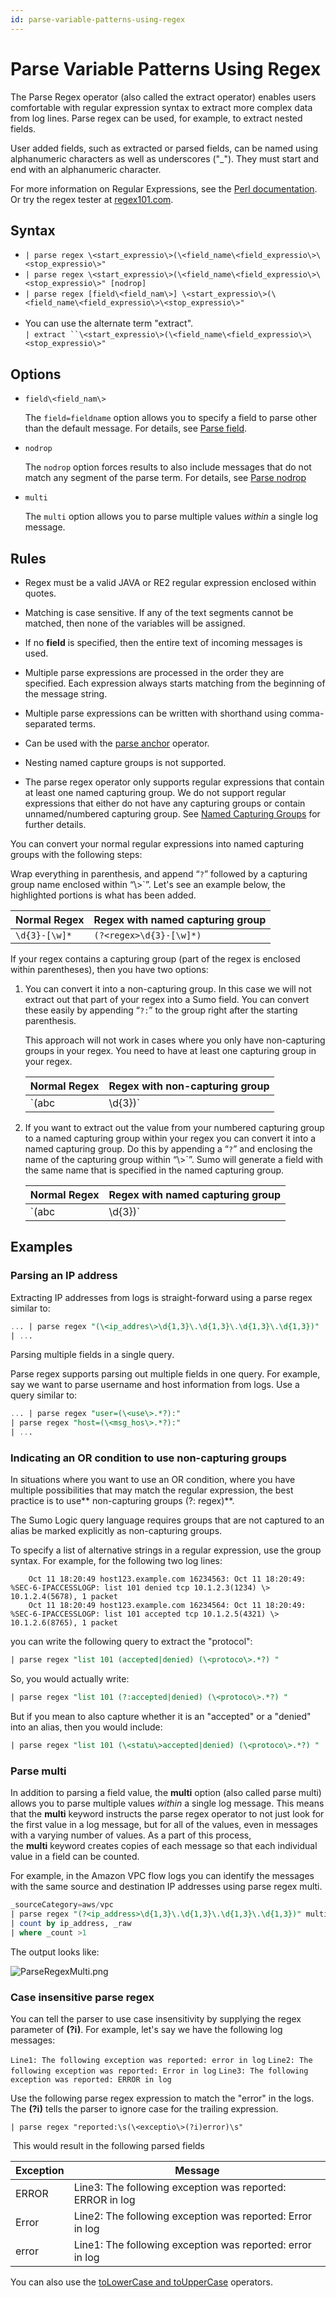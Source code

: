 ```yaml
---
id: parse-variable-patterns-using-regex
---
```


# Parse Variable Patterns Using Regex

The Parse Regex operator (also called the extract operator) enables users comfortable with regular expression syntax to extract more complex data from log lines. Parse regex can be used, for example, to extract nested fields.

User added fields, such as extracted or parsed fields, can be named using alphanumeric characters as well as underscores ("\_"). They must start and end with an alphanumeric character.

For more information on Regular Expressions, see the [Perl documentation](http://perldoc.perl.org/perlre.html#Regular-Expressions). Or try the regex tester at [regex101.com](https://regex101.com/).

## Syntax

* `| parse regex \<start_expressio\>(\<field_name\<field_expressio\>\<stop_expressio\>"`
* `| parse regex \<start_expressio\>(\<field_name\<field_expressio\>\<stop_expressio\>" [nodrop]`
* `| parse regex [field\<field_nam\>] \<start_expressio\>(\<field_name\<field_expressio\>\<stop_expressio\>"`  
     
* You can use the alternate term "extract".   
    `| extract ``\<start_expressio\>(\<field_name\<field_expressio\>\<stop_expressio\>"`

## Options

* `field\<field_nam\>` 

    The `field=fieldname` option allows you to specify a field to parse other than the default message. For details, see [Parse field](parse-field-option.md). 

* `nodrop ` 

    The `nodrop` option forces results to also include messages that do not match any segment of the parse term. For details, see [Parse nodrop](parse-nodrop-option.md)

* `multi` 

    The `multi` option allows you to parse multiple values *within* a single log message. 

## Rules

* Regex must be a valid JAVA or RE2 regular expression enclosed within quotes.

* Matching is case sensitive. If any of the text segments cannot be matched, then none of the variables will be assigned.

* If no **field** is specified, then the entire text of incoming messages is used.

* Multiple parse expressions are processed in the order they are specified. Each expression always starts matching from the beginning of the message string.

* Multiple parse expressions can be written with shorthand using comma-separated terms.

* Can be used with the [parse anchor](parse-predictable-patterns-using-an-anchor.md) operator.

* Nesting named capture groups is not supported.

* The parse regex operator only supports regular expressions that contain at least one named capturing group. We do not support regular expressions that either do not have any capturing groups or contain unnamed/numbered capturing group. See [Named Capturing Groups](https://www.regular-expressions.info/named.html) for further details.


You can convert your normal regular expressions into named capturing groups with the following steps:  
      
Wrap everything in parenthesis, and append “`?`” followed by a capturing group name enclosed within “\\>`”. Let's see an example below, the highlighted portions is what has been added.

|  Normal Regex | Regex with named capturing group |
|------------------|--------------------------------------|
| `\d{3}-[\w]*`    | `(?<regex>\d{3}-[\w]*)`              |

If your regex contains a capturing group (part of the regex is enclosed within parentheses), then you have two options:

1. You can convert it into a non-capturing group. In this case we will not extract out that part of your regex into a Sumo field. You can convert these easily by appending “`?:`” to the group right after the starting parenthesis.

    This approach will not work in cases where you only have non-capturing
    groups in your regex. You need to have at least one capturing group
    in your regex.

    | Normal Regex |   Regex with non-capturing group |
    |------------------|------------------------------------|
    | `(abc|\d{3})`    | `(?:abc|\d{3})`                    |

1. If you want to extract out the value from your numbered capturing group to a named capturing group within your regex you can convert it into a named capturing group. Do this by appending a “`?`” and enclosing the name of the capturing group within “\\>`”. Sumo will generate a field with the same name that is specified in the named capturing group.

    |  Normal Regex |    Regex with named capturing group |
    |------------------|--------------------------------------|
    | `(abc|\d{3})`    | `(\<test_grou\>abc|\d{3})`           |

## Examples 

### Parsing an IP address

Extracting IP addresses from logs is straight-forward using a parse regex similar to:

```sql
... | parse regex "(\<ip_addres\>\d{1,3}\.\d{1,3}\.\d{1,3}\.\d{1,3})" 
| ...
```

Parsing multiple fields in a single query.

Parse regex supports parsing out multiple fields in one query. For example, say we want to parse username and host information from logs. Use a query similar to:

```sql
... | parse regex "user=(\<use\>.*?):"  
| parse regex "host=(\<msg_hos\>.*?):"  
| ...
```

### Indicating an OR condition to use non-capturing groups

In situations where you want to use an OR condition, where you have multiple possibilities that may match the regular expression, the best practice is to use** non-capturing groups (?: regex)**.

The Sumo Logic query language requires groups that are not captured to an alias be marked explicitly as non-capturing groups.

To specify a list of alternative strings in a regular expression, use the group syntax. For example, for the following two log lines:

```
    Oct 11 18:20:49 host123.example.com 16234563: Oct 11 18:20:49: %SEC-6-IPACCESSLOGP: list 101 denied tcp 10.1.2.3(1234) \> 10.1.2.4(5678), 1 packet
    Oct 11 18:20:49 host123.example.com 16234564: Oct 11 18:20:49: %SEC-6-IPACCESSLOGP: list 101 accepted tcp 10.1.2.5(4321) \> 10.1.2.6(8765), 1 packet
```

you can write the following query to extract the "protocol":

```sql
| parse regex "list 101 (accepted|denied) (\<protoco\>.*?) "
```

So, you would actually write:

```sql
| parse regex "list 101 (?:accepted|denied) (\<protoco\>.*?) "
```

But if you mean to also capture whether it is an "accepted" or a "denied" into an alias, then you would include:

```sql
| parse regex "list 101 (\<statu\>accepted|denied) (\<protoco\>.*?) "
```

### Parse multi

In addition to parsing a field value, the **multi** option (also called parse multi) allows you to parse multiple values *within* a single log message. This means that the **multi** keyword instructs the parse regex operator to not just look for the first value in a log message, but for all of the values, even in messages with a varying number of values. As a part of this process, the **multi** keyword creates copies of each message so that each individual value in a field can be counted.

For example, in the Amazon VPC flow logs you can identify the messages with the same source and destination IP addresses using parse regex multi.

```sql
_sourceCategory=aws/vpc 
| parse regex "(?<ip_address>\d{1,3}\.\d{1,3}\.\d{1,3}\.\d{1,3})" multi
| count by ip_address, _raw
| where _count >1
```

The output looks like:

![ParseRegexMulti.png](../../static/img/Search-Query-Language/01-Parse-Operators/02-Parse-Variable-Patterns-Using-Regex/ParseRegexMulti.png)

### Case insensitive parse regex

You can tell the parser to use case insensitivity by supplying the regex parameter of **(?i)**. For example, let's say we have the following log messages:

`Line1: The following exception was reported: error in log`
`Line2: The following exception was reported: Error in log`
`Line3: The following exception was reported: ERROR in log `

Use the following parse regex expression to match the "error" in the logs. The **(?i)** tells the parser to ignore case for the trailing expression.

`| parse regex "reported:\s(\<exceptio\>(?i)error)\s"`

 This would result in the following parsed fields

| Exception | Message |
|---------------|-----------------------------------------------------------|
| ERROR         | Line3: The following exception was reported: ERROR in log |
| Error         | Line2: The following exception was reported: Error in log |
| error         | Line1: The following exception was reported: error in log |

You can also use the [toLowerCase and toUpperCase](../Search-Operators/toLowerCase-and-toUpperCase.md)
operators. 
